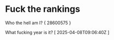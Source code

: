 # Fuck the rankings

Who the hell am I?
{ 28600575 }

What fucking year is it?
[ 2025-04-08T09:06:40Z ]
